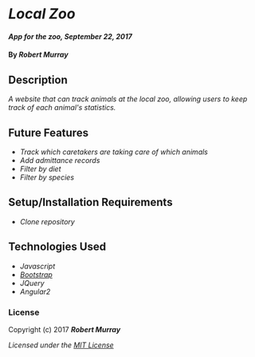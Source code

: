 # _Local Zoo_

#### _App for the zoo, September 22, 2017_

#### By _**Robert Murray**_

## Description

_A website that can track animals at the local zoo, allowing users to keep track of each animal's statistics._

## Future Features

* _Track which caretakers are taking care of which animals_
* _Add admittance records_
* _Filter by diet_
* _Filter by species_

## Setup/Installation Requirements

* _Clone repository_

## Technologies Used
* _Javascript_
* _[Bootstrap](http://getbootstrap.com/getting-started/)_
* _JQuery_
* _Angular2_

### License

Copyright (c) 2017 **_Robert Murray_**

*Licensed under the [MIT License](https://opensource.org/licenses/MIT)*
